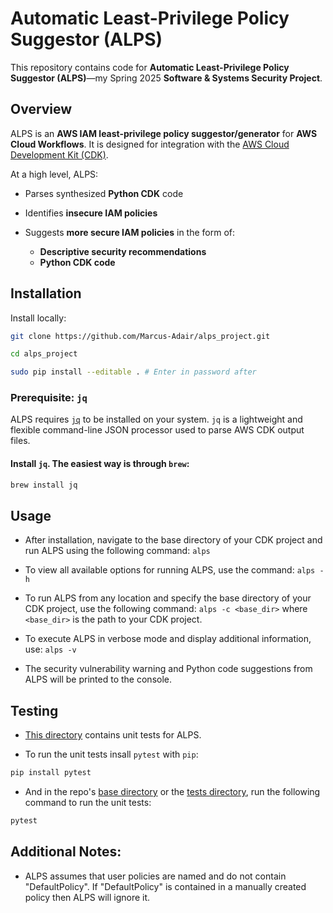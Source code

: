 # Automatic Least-Privilege Policy Suggestor (ALPS)

This repository contains code for **Automatic Least-Privilege Policy Suggestor (ALPS)**—my Spring 2025 **Software & Systems Security Project**.

## Overview

ALPS is an **AWS IAM least-privilege policy suggestor/generator** for **AWS Cloud Workflows**. It is designed for integration with the [AWS Cloud Development Kit (CDK)](https://aws.amazon.com/cdk/).

At a high level, ALPS:

- Parses synthesized **Python CDK** code

- Identifies **insecure IAM policies**

- Suggests **more secure IAM policies** in the form of:
  - **Descriptive security recommendations**
  - **Python CDK code**

## Installation

Install locally:

```sh
git clone https://github.com/Marcus-Adair/alps_project.git

cd alps_project

sudo pip install --editable . # Enter in password after

```

### Prerequisite: `jq`

ALPS requires [`jq`](https://stedolan.github.io/jq/) to be installed on your system. `jq` is a lightweight and flexible command-line JSON processor used to parse AWS CDK output files.

#### Install `jq`. The easiest way is through `brew`:

```sh
brew install jq
```

## Usage

- After installation, navigate to the base directory of your CDK project and run ALPS using the following command:
  `alps`

- To view all available options for running ALPS, use the command:
  `alps -h`

- To run ALPS from any location and specify the base directory of your CDK project, use the following command:
  `alps -c <base_dir>`
  where `<base_dir>` is the path to your CDK project.

- To execute ALPS in verbose mode and display additional information, use:
  `alps -v`

- The security vulnerability warning and Python code suggestions from ALPS will be printed to the console.

## Testing

- [This directory](./tests/) contains unit tests for ALPS.

- To run the unit tests insall `pytest` with `pip`:

```sh
pip install pytest
```

- And in the repo's [base directory](./) or the [tests directory](./tests/), run the following command to run the unit tests:

```sh
pytest
```

## Additional Notes:

- ALPS assumes that user policies are named and do not contain "DefaultPolicy". If "DefaultPolicy" is contained in a manually created policy then ALPS will ignore it.
